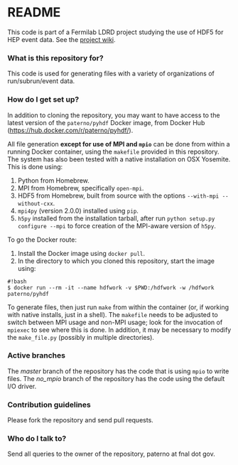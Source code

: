 # README #

This code is part of a Fermilab LDRD project studying the use of HDF5 for HEP event data. See the [project wiki](https://bitbucket.org/mpaterno/hdffilestructurestudy/wiki).

### What is this repository for? ###

This code is used for generating files with a variety of organizations of run/subrun/event data.

### How do I get set up? ###

In addition to cloning the repository, you may want to have access to the latest version of the `paterno/pyhdf` Docker image, from Docker Hub (https://hub.docker.com/r/paterno/pyhdf/).

All file generation **except for use of MPI and `mpio`** can be done from within a running Docker container, using the `makefile` provided in this repository. The system has also been tested with a native installation on OSX Yosemite. This is done using:

1. Python from Homebrew.
2. MPI from Homebrew, specifically `open-mpi`.
3. HDF5 from Homebrew, built from source with the options `--with-mpi --without-cxx`.
4. `mpi4py` (version 2.0.0) installed using `pip`.
5. `h5py` installed from the installation tarball, after run `python setup.py configure --mpi` to force creation of the MPI-aware version of `h5py`.

To go the Docker route:
1. Install the Docker image using `docker pull`.
2. In the directory to which you cloned this repository, start the image using:
```
#!bash
$ docker run --rm -it --name hdfwork -v $PWD:/hdfwork -w /hdfwork paterno/pyhdf
```

To generate files, then just run `make` from within the container (or, if working with native installs, just in a shell). The `makefile` needs to be adjusted to switch between MPI usage and non-MPI usage; look for the invocation of `mpiexec` to see where this is done. In addition, it may be necessary to modify the `make_file.py` (possibly in multiple directories).

### Active branches

The *master* branch of the repository has the code that is using `mpio` to write files.
The *no_mpio* branch of the repository has the code using the default I/O driver.

### Contribution guidelines ###

Please fork the repository and send pull requests.

### Who do I talk to? ###

Send all queries to the owner of the repository, paterno at fnal dot gov.
